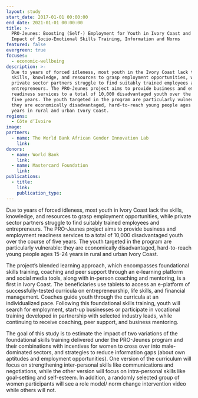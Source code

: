 ```yaml
---
layout: study
start_date: 2017-01-01 00:00:00
end_date: 2021-01-01 00:00:00
title: >-
  PRO-Jeunes: Boosting (Self-) Employment for Youth in Ivory Coast and the
  Impact of Socio-Emotional Skills Training, Information and Norms
featured: false
evergreen: true
focuses:
  - economic-wellbeing
description: >-
  Due to years of forced idleness, most youth in the Ivory Coast lack the
  skills, knowledge, and resources to grasp employment opportunities, while
  private sector partners struggle to find suitably trained employees and
  entrepreneurs. The PRO-Jeunes project aims to provide business and employment
  readiness services to a total of 10,000 disadvantaged youth over the course of
  five years. The youth targeted in the program are particularly vulnerable:
  they are economically disadvantaged, hard-to-reach young people ages 15-24
  years in rural and urban Ivory Coast.
regions:
  - Côte d’Ivoire
image:
partners:
  - name: The World Bank African Gender Innovation Lab
    link:
donors:
  - name: World Bank
    link:
  - name: Mastercard Foundation
    link:
publications:
  - title:
    link:
    publication_type:
---
```


Due to years of forced idleness, most youth in Ivory Coast lack the skills, knowledge, and resources to grasp employment opportunities, while private sector partners struggle to find suitably trained employees and entrepreneurs. The PRO-Jeunes project aims to provide business and employment readiness services to a total of 10,000 disadvantaged youth over the course of five years. The youth targeted in the program are particularly vulnerable: they are economically disadvantaged, hard-to-reach young people ages 15-24 years in rural and urban Ivory Coast.&nbsp;

The project’s blended learning approach, which encompasses foundational skills training, coaching and peer support through an e-learning platform and social media tools, along with in-person coaching and mentoring, is a first in Ivory Coast. The beneficiaries use tablets to access an e-platform of successfully-tested curricula on entrepreneurship, life skills, and financial management. Coaches guide youth through the curricula at an individualized pace. Following this foundational skills training, youth will search for employment, start-up businesses or participate in vocational training developed in partnership with selected industry leads, while continuing to receive coaching, peer support, and business mentoring.&nbsp;

The goal of this study is to estimate the impact of two variations of the foundational skills training delivered under the PRO-Jeunes program and their combinations with incentives for women to cross over into male-dominated sectors, and strategies to reduce information gaps (about own aptitudes and employment opportunities). One version of the curriculum will focus on strengthening inter-personal skills like communications and negotiations, while the other version will focus on intra-personal skills like goal-setting and self-esteem. In addition, a randomly selected group of women participants will see a role model/ norm change intervention video while others will not.
